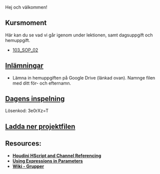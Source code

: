 Hej och välkommen!

## Kursmoment
Här kan du se vad vi går igenom under lektionen, samt dagsuppgift och hemuppgift.

* [103_SOP_02](https://github.com/Studio-Konkret/Technical-Direction/blob/main/Kursmoment/103_SOP_02/README.md)

## [Inlämningar](https://drive.google.com/drive/folders/1Xtav1vNc5xot-4UZH8K4UncOpoASECVR?usp=sharing)

- Lämna in hemuppgiften på Google Drive (länkad ovan). Namnge filen med ditt för- och efternamn.

## [Dagens inspelning](https://zoom.us/rec/share/bXmzjlXuogdf8Sr0S0Hmoerv5zNIT5GWEStMI3WK6dJhmIJ3u-IsfptIP9f0BhVi.xflDUGNGiMcZIWI2)

Lösenkod: 3e0rXz=T

## <a href="https://raw.githubusercontent.com/Studio-Konkret/Technical-Direction/54ecc23b0bcb57fad988b1e705e7fcb0f317a3fa/Nackademin/T3D24/Houdini%20och%20Procedurella%20Milj%C3%B6er%201/DAG_02/DAG_02.hiplc" target="_blank">Ladda ner projektfilen</a>


## Resources:
- [**Houdini HScript and Channel Referencing**](https://youtube.com/playlist?list=PLSET4TyKEfn9TLeA9wunf_-yEbhg-Rctf&si=P9WlndEVBUtCFyKj)
- [**Using Expressions in Parameters**](https://www.houdinikitchen.net/2019/05/05/using-expressions-in-parameters/)
- [**Wiki - Grupper**](https://github.com/Studio-Konkret/Technical-Direction/wiki/Grupper)
